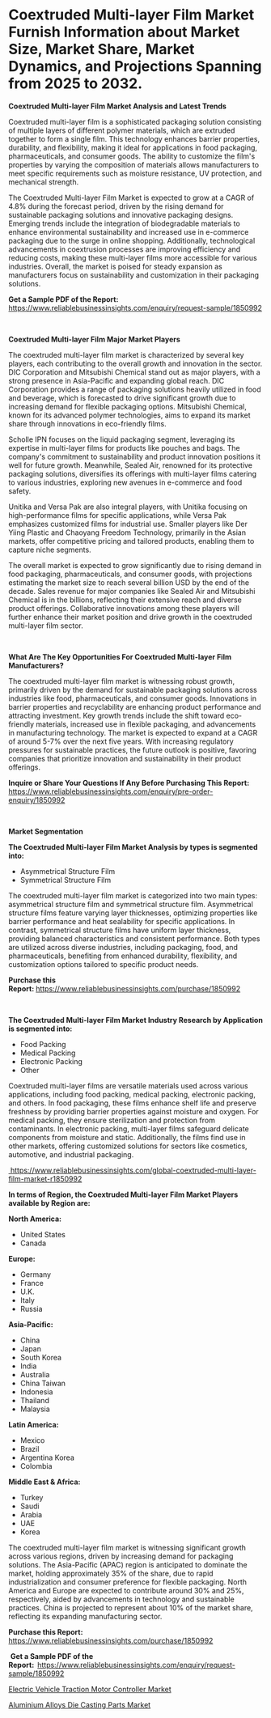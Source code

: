 <p><h1>Coextruded Multi-layer Film Market Furnish Information about Market Size, Market Share, Market Dynamics, and Projections Spanning from 2025 to 2032.</h1></p><p><strong>Coextruded Multi-layer Film Market Analysis and Latest Trends</strong></p>
<p><p>Coextruded multi-layer film is a sophisticated packaging solution consisting of multiple layers of different polymer materials, which are extruded together to form a single film. This technology enhances barrier properties, durability, and flexibility, making it ideal for applications in food packaging, pharmaceuticals, and consumer goods. The ability to customize the film's properties by varying the composition of materials allows manufacturers to meet specific requirements such as moisture resistance, UV protection, and mechanical strength.</p><p>The Coextruded Multi-layer Film Market is expected to grow at a CAGR of 4.8% during the forecast period, driven by the rising demand for sustainable packaging solutions and innovative packaging designs. Emerging trends include the integration of biodegradable materials to enhance environmental sustainability and increased use in e-commerce packaging due to the surge in online shopping. Additionally, technological advancements in coextrusion processes are improving efficiency and reducing costs, making these multi-layer films more accessible for various industries. Overall, the market is poised for steady expansion as manufacturers focus on sustainability and customization in their packaging solutions.</p></p>
<p><strong>Get a Sample PDF of the Report:&nbsp;</strong> <a href="https://www.reliablebusinessinsights.com/enquiry/request-sample/1850992?utm_campaign=63&utm_medium=2&utm_source=Github&utm_content=ia&utm_term=07012025&utm_id=coextruded-multi-layer-film">https://www.reliablebusinessinsights.com/enquiry/request-sample/1850992</a></p>
<p>&nbsp;</p>
<p><strong>Coextruded Multi-layer Film Major Market Players</strong></p>
<p><p>The coextruded multi-layer film market is characterized by several key players, each contributing to the overall growth and innovation in the sector. DIC Corporation and Mitsubishi Chemical stand out as major players, with a strong presence in Asia-Pacific and expanding global reach. DIC Corporation provides a range of packaging solutions heavily utilized in food and beverage, which is forecasted to drive significant growth due to increasing demand for flexible packaging options. Mitsubishi Chemical, known for its advanced polymer technologies, aims to expand its market share through innovations in eco-friendly films.</p><p>Scholle IPN focuses on the liquid packaging segment, leveraging its expertise in multi-layer films for products like pouches and bags. The company's commitment to sustainability and product innovation positions it well for future growth. Meanwhile, Sealed Air, renowned for its protective packaging solutions, diversifies its offerings with multi-layer films catering to various industries, exploring new avenues in e-commerce and food safety.</p><p>Unitika and Versa Pak are also integral players, with Unitika focusing on high-performance films for specific applications, while Versa Pak emphasizes customized films for industrial use. Smaller players like Der Yiing Plastic and Chaoyang Freedom Technology, primarily in the Asian markets, offer competitive pricing and tailored products, enabling them to capture niche segments.</p><p>The overall market is expected to grow significantly due to rising demand in food packaging, pharmaceuticals, and consumer goods, with projections estimating the market size to reach several billion USD by the end of the decade. Sales revenue for major companies like Sealed Air and Mitsubishi Chemical is in the billions, reflecting their extensive reach and diverse product offerings. Collaborative innovations among these players will further enhance their market position and drive growth in the coextruded multi-layer film sector.</p></p>
<p>&nbsp;</p>
<p><strong>What Are The Key Opportunities For Coextruded Multi-layer Film Manufacturers?</strong></p>
<p><p>The coextruded multi-layer film market is witnessing robust growth, primarily driven by the demand for sustainable packaging solutions across industries like food, pharmaceuticals, and consumer goods. Innovations in barrier properties and recyclability are enhancing product performance and attracting investment. Key growth trends include the shift toward eco-friendly materials, increased use in flexible packaging, and advancements in manufacturing technology. The market is expected to expand at a CAGR of around 5-7% over the next five years. With increasing regulatory pressures for sustainable practices, the future outlook is positive, favoring companies that prioritize innovation and sustainability in their product offerings.</p></p>
<p><strong>Inquire or Share Your Questions If Any Before Purchasing This Report:</strong> <a href="https://www.reliablebusinessinsights.com/enquiry/pre-order-enquiry/1850992?utm_campaign=63&utm_medium=2&utm_source=Github&utm_content=ia&utm_term=07012025&utm_id=coextruded-multi-layer-film">https://www.reliablebusinessinsights.com/enquiry/pre-order-enquiry/1850992</a></p>
<p>&nbsp;</p>
<p><strong>Market Segmentation</strong></p>
<p><strong>The Coextruded Multi-layer Film Market Analysis by types is segmented into:</strong></p>
<p><ul><li>Asymmetrical Structure Film</li><li>Symmetrical Structure Film</li></ul></p>
<p><p>The coextruded multi-layer film market is categorized into two main types: asymmetrical structure film and symmetrical structure film. Asymmetrical structure films feature varying layer thicknesses, optimizing properties like barrier performance and heat sealability for specific applications. In contrast, symmetrical structure films have uniform layer thickness, providing balanced characteristics and consistent performance. Both types are utilized across diverse industries, including packaging, food, and pharmaceuticals, benefiting from enhanced durability, flexibility, and customization options tailored to specific product needs.</p></p>
<p><strong>Purchase this Report:&nbsp;</strong><a href="https://www.reliablebusinessinsights.com/purchase/1850992?utm_campaign=63&utm_medium=2&utm_source=Github&utm_content=ia&utm_term=07012025&utm_id=coextruded-multi-layer-film">https://www.reliablebusinessinsights.com/purchase/1850992</a></p>
<p>&nbsp;</p>
<p><strong>The Coextruded Multi-layer Film Market Industry Research by Application is segmented into:</strong></p>
<p><ul><li>Food Packing</li><li>Medical Packing</li><li>Electronic Packing</li><li>Other</li></ul></p>
<p><p>Coextruded multi-layer films are versatile materials used across various applications, including food packing, medical packing, electronic packing, and others. In food packaging, these films enhance shelf life and preserve freshness by providing barrier properties against moisture and oxygen. For medical packing, they ensure sterilization and protection from contaminants. In electronic packing, multi-layer films safeguard delicate components from moisture and static. Additionally, the films find use in other markets, offering customized solutions for sectors like cosmetics, automotive, and industrial packaging.</p></p>
<p><a href="https://www.reliablebusinessinsights.com/global-coextruded-multi-layer-film-market-r1850992?utm_campaign=63&utm_medium=2&utm_source=Github&utm_content=ia&utm_term=07012025&utm_id=coextruded-multi-layer-film">&nbsp;https://www.reliablebusinessinsights.com/global-coextruded-multi-layer-film-market-r1850992</a></p>
<p><strong>In terms of Region, the Coextruded Multi-layer Film Market Players available by Region are:</strong></p>
<p>
    <p> <strong> North America: </strong>
        <ul>
            <li>United States</li>
            <li>Canada</li>
        </ul>
        </p> 
    <p> <strong> Europe: </strong>
        <ul>
            <li>Germany</li>
            <li>France</li>
            <li>U.K.</li>
            <li>Italy</li>
            <li>Russia</li>
        </ul>
        </p> 
    <p> <strong> Asia-Pacific: </strong>
        <ul>
            <li>China</li>
            <li>Japan</li>
            <li>South Korea</li>
            <li>India</li>
            <li>Australia</li>
            <li>China Taiwan</li>
            <li>Indonesia</li>
            <li>Thailand</li>
            <li>Malaysia</li>
        </ul>
        </p> 
    <p> <strong> Latin America: </strong>
        <ul>
            <li>Mexico</li>
            <li>Brazil</li>
            <li>Argentina Korea</li>
            <li>Colombia</li>
        </ul>
        </p> 
    <p> <strong> Middle East & Africa: </strong>
        <ul>
            <li>Turkey</li>
            <li>Saudi</li>
            <li>Arabia</li>
            <li>UAE</li>
            <li>Korea</li>
        </ul>
    </p>
    </p>
<p><p>The coextruded multi-layer film market is witnessing significant growth across various regions, driven by increasing demand for packaging solutions. The Asia-Pacific (APAC) region is anticipated to dominate the market, holding approximately 35% of the share, due to rapid industrialization and consumer preference for flexible packaging. North America and Europe are expected to contribute around 30% and 25%, respectively, aided by advancements in technology and sustainable practices. China is projected to represent about 10% of the market share, reflecting its expanding manufacturing sector.</p></p>
<p><strong>Purchase this Report: </strong><a href="https://www.reliablebusinessinsights.com/purchase/1850992?utm_campaign=63&utm_medium=2&utm_source=Github&utm_content=ia&utm_term=07012025&utm_id=coextruded-multi-layer-film">https://www.reliablebusinessinsights.com/purchase/1850992</a></p>
<p>&nbsp;<strong>Get a Sample PDF of the Report:&nbsp;&nbsp;</strong><a href="https://www.reliablebusinessinsights.com/enquiry/request-sample/1850992?utm_campaign=63&utm_medium=2&utm_source=Github&utm_content=ia&utm_term=07012025&utm_id=coextruded-multi-layer-film">https://www.reliablebusinessinsights.com/enquiry/request-sample/1850992</a></p>
<p><strong></strong></p>
<p><p><a href="https://github.com/domoniqueluoma76/Market-Research-Report-List-1/blob/main/electric-vehicle-traction-motor-controller-market.md?utm_campaign=63&utm_medium=2&utm_source=Github&utm_content=ia&utm_term=07012025&utm_id=coextruded-multi-layer-film">Electric Vehicle Traction Motor Controller Market</a></p><p><a href="https://github.com/barnickclara79/Market-Research-Report-List-1/blob/main/aluminium-alloys-die-casting-parts-market.md?utm_campaign=63&utm_medium=2&utm_source=Github&utm_content=ia&utm_term=07012025&utm_id=coextruded-multi-layer-film">Aluminium Alloys Die Casting Parts Market</a></p></p>